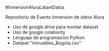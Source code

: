 #InmersionAluraLatamDatos

Repositorio de Evento Inmersion de datos Alura

- Uso de google drive para montar dataset
- Uso de google colabority
- Lenguaje de programacion Python
- Dataset "inmuebles_Bogota.csv"
